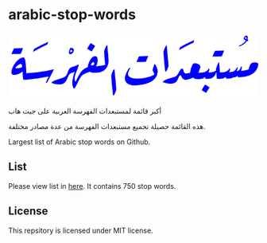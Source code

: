 # arabic-stop-words
![alt text](fahrasa.png)


أكبر قائمة لمستبعدات الفهرسة العربية على جيت هاب


هذه القائمة حصيلة تجميع مستبعدات الفهرسة من عدة مصادر مختلفة.

Largest list of Arabic stop words on Github. 

## List

Please view list in [here](https://github.com/mohataher/arabic-stop-words/blob/master/list.txt). It contains 750 stop words.

## License

This repsitory is licensed under MIT license.
